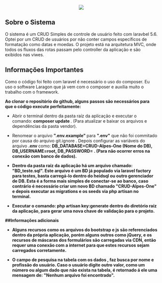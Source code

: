 <p align="center"><img src="https://laravel.com/assets/img/components/logo-laravel.svg"></p>


## Sobre o Sistema


<p> O sistema é um CRUD Simples de controle de usuário feito com laravbel 5.6. Optei por um CRUD de usuários por não conter campos específicos de formatação como datas e moedas. O projeto está na arquitetura MVC, onde todos os fluxos das rotas passam pelo controller da aplicação e são exibidos nas viwes. </p>

## Informações Importantes

<p> Como o código foi feito com laravel é necessário o uso do composer. Eu uso o software Laragon que já vem com o composer e auxília muito o trabalho com o framework.</p>
  
 <p> <strong> Ao clonar o repositório do github, alguns passos são necessários para que o código execute perfeitamente:</strong> </p>
      
- Abrir o terminal dentro da pasta raíz da aplicação e executar o comando: <strong> composer update </strong>. (Para atualizar e baixar  os arquivos e dependências da pasta vendor). 

- Renomear o arquivo <strong> ".env.example" </strong> para <strong> ".env"</strong> que não foi commitado por causa do arquivo <stron> git.ignore </strong>. Depois configurar as variáveis do arquivo <strong>.env </strong> como: <strong> DB_DATABASE=CRUD-Alpes-One (Nome do DB), DB_USERNAME=root, DB_PASSWORD=  <strong>. (Para não ocorrer erros na conexão com banco de dados).

- Dentro da pasta raíz da aplicação há um arquivo chamado: <strong>"BD_teste.sql"</strong>. Este arquivo é um BD já populado via laravel factory para testes, basta carregá-lo dentro do heidsql ou outro gerenciador de DB. Esta é a forma  mais simples de conectar-se ao banco, caso contrário é necessário criar um novo BD chamado "CRUD-Alpes-One" e depois executar as migrations e os seeds via php artisan no terminal.

- Executar o comando: <strong> php artisan key:generate </strong> dentro do diretório raíz da aplicação, para gerar uma nova chave de validação para o projeto.


##Informações adicionais

- Alguns recursos como os arquivos do bootstrap e js são referenciados dentro da própria aplicação, porém alguns outros como jQuery, e os recursos de máscaras dos formulários são carregadas via CDN, então requer uma conexão com a internet para que estes recursos sejam carregados corretamente.

- O campo de pesquisa na tabela com os dados , faz busca por nome e profissão do usuário. Caso o usuário digite outro valor, como um número ou algum dado que não exista na tabela, é retornado á ele uma mensagem de: <strong> "Nenhum arquivo foi encontrado". </strong> 







